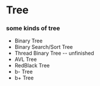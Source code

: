 # Tree
### some kinds of tree

* Binary Tree
* Binary Search/Sort Tree
* Thread Binary Tree -- unfinished
* AVL Tree
* RedBlack Tree
* b- Tree
* b+ Tree